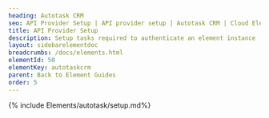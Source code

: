 ```yaml
---
heading: Autotask CRM
seo: API Provider Setup | API provider setup | Autotask CRM | Cloud Elements API Docs
title: API Provider Setup
description: Setup tasks required to authenticate an element instance
layout: sidebarelementdoc
breadcrumbs: /docs/elements.html
elementId: 50
elementKey: autotaskcrm
parent: Back to Element Guides
order: 5
---
```


{% include Elements/autotask/setup.md%}
